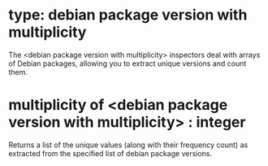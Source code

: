 # type: debian package version with multiplicity

The &lt;debian package version with multiplicity&gt; inspectors deal with arrays of Debian packages, allowing you to extract unique versions and count them.

# multiplicity of &lt;debian package version with multiplicity&gt; : integer

Returns a list of the unique values (along with their frequency count) as extracted from the specified list of debian package versions.
